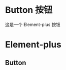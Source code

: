# Button 按钮

这是一个 Element-plus 按钮 

# Element-plus

##  Button

<xw-demo
    demo-height="100px"
    source-code="element-plus:::button/button-demo"
/>